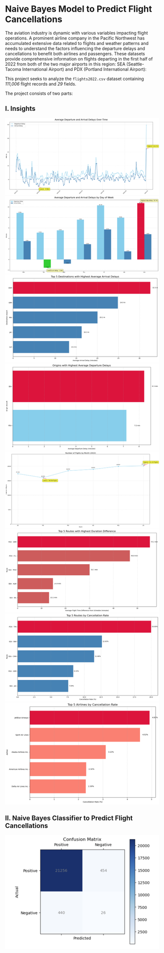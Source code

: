 # Naive Bayes Model to Predict Flight Cancellations

The aviation industry is dynamic with various variables impacting flight operations. A prominent airline company in the Pacific Northwest has accumulated extensive data related to flights and weather patterns and needs to understand the factors influencing the departure delays and cancellations to benefit both airlines and passengers. These datasets provide comprehensive information on flights departing in the first half of 2022 from both of the two major airports in this region: SEA (Seattle-Tacoma International Airport) and PDX (Portland International Airport):

This project seeks to analyze the `flights2022.csv` dataset containing *111,006* flight records and *29* fields.

The project consists of two parts:


## I. Insights <br>
<!-- ![Top 9 Routes by Highest Avg Departure Delay](./Top-9-Dep-Delay.png)
![Top 9 Airlines by No. Cancellations](./Top-9-Cancellations.png) -->

![Departure & Arrival Average Delay Over Time](./dep-arr-delay-dow.png)
![Departure & Arrival Average Delay By Day of Week](./dep-arr-delay-ot.png)
![Top 5 Destinations with Highest Average Arrival Delay](./top-5-arr-dest.png)
![Average Departure Delay By Origins](./org-dep.png)
![Number of Flights by Month](./flights-by-month.png)
![Top 5 Routes with Highest Average Duration Difference](./top-5-routes-dur-diff.png)
![Top 5 Routes with Highest Cancellation Rate](./top-5-cancel-route.png)
![Top 5 Airlines with Highest Cancellation Rate](./top-5-cancel-airline.png)



## II. Naive Bayes Classifier to Predict Flight Cancellations
![Confusion Matrix](./Conf-Matrx.png)

